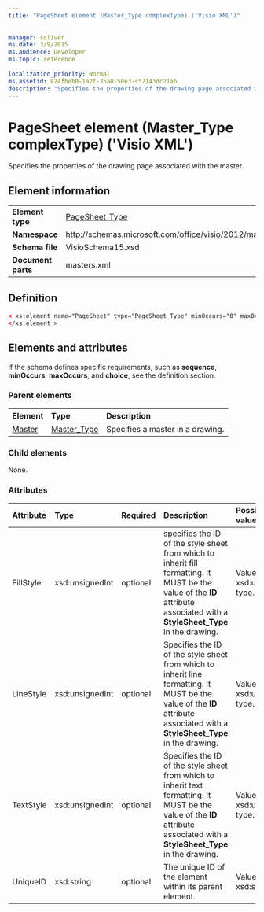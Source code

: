 ```yaml
---
title: "PageSheet element (Master_Type complexType) ('Visio XML')"
 
 
manager: soliver
ms.date: 3/9/2015
ms.audience: Developer
ms.topic: reference
 
localization_priority: Normal
ms.assetid: 824fbeb0-1a2f-35a0-50e3-c57143dc21ab
description: "Specifies the properties of the drawing page associated with the master."
---
```


# PageSheet element (Master_Type complexType) ('Visio XML')

Specifies the properties of the drawing page associated with the master.
  
## Element information

|||
|:-----|:-----|
|**Element type** <br/> |[PageSheet_Type](pagesheet_type-complextypevisio-xml.md) <br/> |
|**Namespace** <br/> |http://schemas.microsoft.com/office/visio/2012/main  <br/> |
|**Schema file** <br/> |VisioSchema15.xsd  <br/> |
|**Document parts** <br/> |masters.xml  <br/> |
   
## Definition

```XML
< xs:element name="PageSheet" type="PageSheet_Type" minOccurs="0" maxOccurs="1" >
</xs:element >
```

## Elements and attributes

If the schema defines specific requirements, such as **sequence**, **minOccurs**, **maxOccurs**, and **choice**, see the definition section. 
  
### Parent elements

|**Element**|**Type**|**Description**|
|:-----|:-----|:-----|
|[Master](master-element-masters_type-complextypevisio-xml.md) <br/> |[Master_Type](master_type-complextypevisio-xml.md) <br/> |Specifies a master in a drawing.  <br/> |
   
### Child elements

None.
  
### Attributes

|**Attribute**|**Type**|**Required**|**Description**|**Possible values**|
|:-----|:-----|:-----|:-----|:-----|
|FillStyle  <br/> |xsd:unsignedInt  <br/> |optional  <br/> |specifies the ID of the style sheet from which to inherit fill formatting. It MUST be the value of the **ID** attribute associated with a **StyleSheet_Type** in the drawing.  <br/> |Values of the xsd:unsignedInt type.  <br/> |
|LineStyle  <br/> |xsd:unsignedInt  <br/> |optional  <br/> |Specifies the ID of the style sheet from which to inherit line formatting. It MUST be the value of the **ID** attribute associated with a **StyleSheet_Type** in the drawing.  <br/> |Values of the xsd:unsignedInt type.  <br/> |
|TextStyle  <br/> |xsd:unsignedInt  <br/> |optional  <br/> |Specifies the ID of the style sheet from which to inherit text formatting. It MUST be the value of the **ID** attribute associated with a **StyleSheet_Type** in the drawing.  <br/> |Values of the xsd:unsignedInt type.  <br/> |
|UniqueID  <br/> |xsd:string  <br/> |optional  <br/> |The unique ID of the element within its parent element.  <br/> |Values of the xsd:string type.  <br/> |
   

